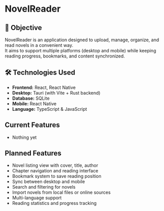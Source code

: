 # NovelReader

## 📖 Objective
NovelReader is an application designed to upload, manage, organize, and read novels in a convenient way.  
It aims to support multiple platforms (desktop and mobile) while keeping reading progress, bookmarks, and content synchronized.

## 🛠 Technologies Used
- **Frontend:** React, React Native
- **Desktop:** Tauri (with Vite + Rust backend)
- **Database:** SQLite 
- **Mobile:** React Native 
- **Language:** TypeScript & JavaScript

## Current Features
- Nothing yet

## Planned Features
- Novel listing view with cover, title, author
- Chapter navigation and reading interface
- Bookmark system to save reading position
- Sync between desktop and mobile
- Search and filtering for novels
- Import novels from local files or online sources
- Multi-language support
- Reading statistics and progress tracking
